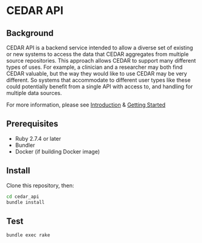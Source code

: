 # CEDAR API

## Background
CEDAR API is a backend service intended to allow a diverse set of existing or new systems to access the data that CEDAR aggregates from multiple source repositories. This approach allows CEDAR to support many different types of uses. For example, a clinician and a researcher may both find CEDAR valuable, but the way they would like to use CEDAR may be very different. So systems that accommodate to different user types like these could potentially benefit from a single API with access to, and handling for multiple data sources.

For more information, please see [Introduction](doc/Introduction.md) & [Getting Started](doc/GettingStarted.md)

## Prerequisites

- Ruby 2.7.4 or later
- Bundler
- Docker (if building Docker image)

## Install

Clone this repository, then:

```sh
cd cedar_api
bundle install
```

## Test

```sh
bundle exec rake
```
